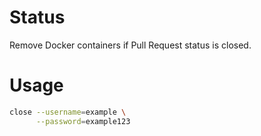 Status
======

Remove Docker containers if Pull Request status is closed.

# Usage

```bash
close --username=example \
      --password=example123
```
